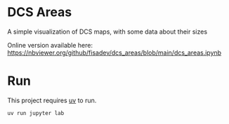 # DCS Areas

A simple visualization of DCS maps, with some data about their sizes

Online version available here: https://nbviewer.org/github/fisadev/dcs_areas/blob/main/dcs_areas.ipynb

# Run

This project requires [uv](https://docs.astral.sh/uv/getting-started/installation/) to run.

```bash
uv run jupyter lab
```
